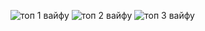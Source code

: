 ![топ 1 вайфу](https://www.waveteam.net/static/789.jpeg)
![топ 2 вайфу](https://www.waveteam.net/static/access_denied_out.jpeg)
![топ 3 вайфу](https://www.waveteam.net/static/404.jpg)
